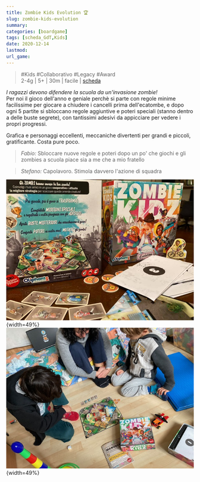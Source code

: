 ```yaml
---
title: Zombie Kids Evolution 🏆
slug: zombie-kids-evolution
summary: 
categories: [boardgame]
tags: [scheda_GdT,Kids]
date: 2020-12-14
lastmod: 
url_game: 
---
```

> #Kids #Collaborativo #Legacy #Award  
> 2-4g | 5+ | 30m | facile | [scheda](https://www.boardgamegeek.com/boardgame/256952/zombie-kidz-evolution)  

*I ragazzi devono difendere la scuola da un'invasione zombie!*  
Per noi il gioco dell'anno e geniale perchè si parte con regole minime facilissime per giocare a chiudere i cancelli prima dell'ecatombe, e dopo ogni 5 partite si sbloccano regole aggiuntive e poteri speciali (stanno dentro a delle buste segrete), con tantissimi adesivi da appicciare per vedere i propri progressi.

Grafica e personaggi eccellenti, meccaniche divertenti per grandi e piccoli, gratificante. Costa pure poco.

> *Fabio:*
> Sbloccare nuove regole e poteri dopo un po' che giochi e gli zombies a scuola piace sia a me che a mio fratello


> *Stefano:*
> Capolavoro. Stimola davvero l'azione di squadra


![](gdt_zombie_kidz.jpg){width=49%}
![](gdt_zombie_kidz2.jpg){width=49%}


